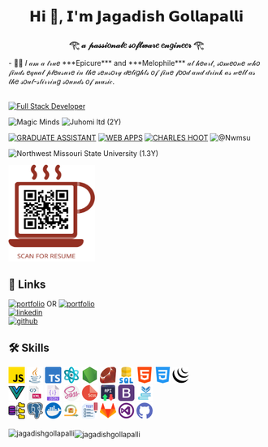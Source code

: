 <h1 align="center">𝗛𝗶 👋, 𝗜'𝗺 𝗝𝗮𝗴𝗮𝗱𝗶𝘀𝗵 𝗚𝗼𝗹𝗹𝗮𝗽𝗮𝗹𝗹𝗶</h1>
<h3 align="center">𓂀 𝒶 𝓅𝒶𝓈𝓈𝒾𝑜𝓃𝒶𝓉𝑒 𝓈𝑜𝒻𝓉𝓌𝒶𝓇𝑒 𝑒𝓃𝑔𝒾𝓃𝑒𝑒𝓇 𓂀</h3>
- 🍟🎼 𝐼 𝒶𝓂 𝒶 𝓉𝓇𝓊𝑒 ***Epicure*** and ***Melophile*** 𝒶𝓉 𝒽𝑒𝒶𝓇𝓉, 𝓈𝑜𝓂𝑒𝑜𝓃𝑒 𝓌𝒽𝑜 𝒻𝒾𝓃𝒹𝓈 𝑒𝓆𝓊𝒶𝓁 𝓅𝓁𝑒𝒶𝓈𝓊𝓇𝑒 𝒾𝓃 𝓉𝒽𝑒 𝓈𝑒𝓃𝓈𝑜𝓇𝓎 𝒹𝑒𝓁𝒾𝑔𝒽𝓉𝓈 𝑜𝒻 𝒻𝒾𝓃𝑒 𝒻𝑜𝑜𝒹 𝒶𝓃𝒹 𝒹𝓇𝒾𝓃𝓀 𝒶𝓈 𝓌𝑒𝓁𝓁 𝒶𝓈 𝓉𝒽𝑒 𝓈𝑜𝓊𝓁-𝓈𝓉𝒾𝓇𝓇𝒾𝓃𝑔 𝓈𝑜𝓊𝓃𝒹𝓈 𝑜𝒻 𝓂𝓊𝓈𝒾𝒸.
<br>
<br>

[![Full Stack Developer](https://img.shields.io/badge/Java%20%26%20React%20Full%20Stack%20Developer%20with%204+%20Years%20of%20Experience-BBDBB4?style=for-the-badge&logo=node.js&logoColor=white
)](https://img.shields.io/badge/Java%20%26%20React%20Full%20Stack%20Developer%20with%204%20Years%20of%20Experience-BBDBB4)

![Magic Minds](https://img.shields.io/badge/Magic%20Minds%20(1Y)-9B9ECE)
![Juhomi ltd (2Y)](https://img.shields.io/badge/Juhomi%20ltd%20(2Y)%20-816E94)


[![GRADUATE ASSISTANT](https://img.shields.io/badge/GRADUATE%20ASSISTANT-002642?style=for-the-badge&logo=ko-fi&logoColor=white)](https://img.shields.io/badge/GRADUATE%20ASSISTANT-8A2BE2?style=for-the-badge&logo=ko-fi&logoColor=white) [![WEB APPS](https://img.shields.io/badge/WEB%20APPS-840032?style=for-the-badge&logo=gradle)](https://img.shields.io/badge/WEB%20APPS-028090?style=for-the-badge) [![CHARLES HOOT](https://img.shields.io/badge/CHARLES%20HOOT-E59500?style=for-the-badge&logo=academia)](https://img.shields.io/badge/CHARLES%20HOOT-E59500?style=for-the-badge) ![@Nwmsu](https://img.shields.io/badge/%40Nwmsu%20-2F004F)


![Northwest Missouri State University (1.3Y)](https://img.shields.io/badge/Northwest%20Missouri%20State%20University%20(1.3Y)%20-065143)

<img src="/images/BARCODE.png" style="width:170px; height:190px">
<p align="left">

## 🔗 Links
[![portfolio](https://img.shields.io/badge/my_portfolio-6C9A8B?style=for-the-badge&logo=ko-fi&logoColor=white)](https://app.netlify.com/teams/jagadishgollapalli/overview) OR [![portfolio](https://img.shields.io/badge/my_portfolio-6C9A8B?style=for-the-badge&logo=ko-fi&logoColor=white)](./NETLIFY_BUILDS.html)
<br>
[![linkedin](https://img.shields.io/badge/linkedin-0A66C2?style=for-the-badge&logo=linkedin&logoColor=white)](https://www.linkedin.com/in/jagadish-954186205/)<br>
[![github](https://img.shields.io/badge/github-1DA1F2?style=for-the-badge&logo=github&logoColor=white)](https://github.com/Jagadishgollapalli)
</p>

## 🛠 Skills
<div>
<img src="\images\001-js.png" alt="Image 1">
<img src="\images\002-java.png" alt="Image 2">
<img src="\images\003-typescript.png" alt="Image 3">
<img src="\images\004-structure.png" alt="Image 4">
<img src="\images\005-node-js.png" alt="Image 5">
<img src="\images\006-ruby.png" alt="Image 6">
<img src="\images\007-sql-server.png" alt="Image 7">
<img src="\images\008-html-5.png" alt="Image 8">
<img src="\images\009-css-3.png" alt="Image 9">
<img src="\images\010-social.png" alt="Image 10">
  <br>
<img src="\images\011-document.png" alt="Image 11">
<img src="\images\012-xml.png" alt="Image 12">
<img src="\images\013-json.png" alt="Image 13">
<img src="\images\014-sass.png" alt="Image 14">
<img src="\images\015-file.png" alt="Image 15">
<img src="\images\016-api.png" alt="Image 16">
<img src="\images\017-bootstrap.png" alt="Image 17">
<img src="\images\018-books.png" alt="Image 18">
  <br>
<img src="\images\019-database.png" alt="Image 19">
<img src="\images\020-postgre.png" alt="Image 20">
<img src="\images\022-docker.png" alt="Image 22">
<img src="\images\023-scrum.png" alt="Image 23">
<img src="\images\024-test.png" alt="Image 24">
<img src="\images\025-gitlab.png" alt="Image 25">
<img src="\images\026-windows.png" alt="Image 26">
<img src="\images\027-github.png" alt="Image 27">
</div>
<br>
<div>
  <img align="center" src="https://github-readme-stats.vercel.app/api/top-langs?username=jagadishgollapalli&show_icons=true&theme=cobalt&locale=en&layout=compact" alt="jagadishgollapalli" />

<img align="left" src="https://github-readme-streak-stats.herokuapp.com/?user=jagadishgollapalli&theme=dark" alt="jagadishgollapalli" />

</div>


